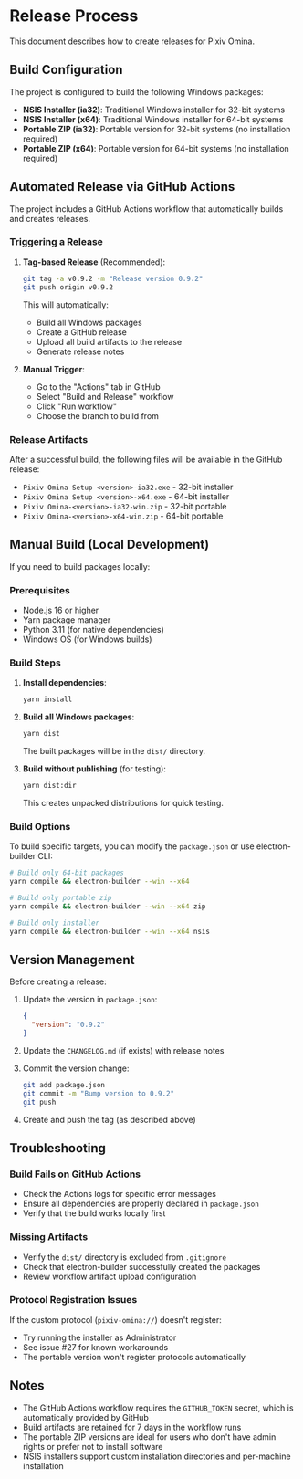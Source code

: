 # Release Process

This document describes how to create releases for Pixiv Omina.

## Build Configuration

The project is configured to build the following Windows packages:
- **NSIS Installer (ia32)**: Traditional Windows installer for 32-bit systems
- **NSIS Installer (x64)**: Traditional Windows installer for 64-bit systems
- **Portable ZIP (ia32)**: Portable version for 32-bit systems (no installation required)
- **Portable ZIP (x64)**: Portable version for 64-bit systems (no installation required)

## Automated Release via GitHub Actions

The project includes a GitHub Actions workflow that automatically builds and creates releases.

### Triggering a Release

1. **Tag-based Release** (Recommended):
   ```bash
   git tag -a v0.9.2 -m "Release version 0.9.2"
   git push origin v0.9.2
   ```
   This will automatically:
   - Build all Windows packages
   - Create a GitHub release
   - Upload all build artifacts to the release
   - Generate release notes

2. **Manual Trigger**:
   - Go to the "Actions" tab in GitHub
   - Select "Build and Release" workflow
   - Click "Run workflow"
   - Choose the branch to build from

### Release Artifacts

After a successful build, the following files will be available in the GitHub release:
- `Pixiv Omina Setup <version>-ia32.exe` - 32-bit installer
- `Pixiv Omina Setup <version>-x64.exe` - 64-bit installer  
- `Pixiv Omina-<version>-ia32-win.zip` - 32-bit portable
- `Pixiv Omina-<version>-x64-win.zip` - 64-bit portable

## Manual Build (Local Development)

If you need to build packages locally:

### Prerequisites
- Node.js 16 or higher
- Yarn package manager
- Python 3.11 (for native dependencies)
- Windows OS (for Windows builds)

### Build Steps

1. **Install dependencies**:
   ```bash
   yarn install
   ```

2. **Build all Windows packages**:
   ```bash
   yarn dist
   ```
   
   The built packages will be in the `dist/` directory.

3. **Build without publishing** (for testing):
   ```bash
   yarn dist:dir
   ```
   This creates unpacked distributions for quick testing.

### Build Options

To build specific targets, you can modify the `package.json` or use electron-builder CLI:

```bash
# Build only 64-bit packages
yarn compile && electron-builder --win --x64

# Build only portable zip
yarn compile && electron-builder --win --x64 zip

# Build only installer
yarn compile && electron-builder --win --x64 nsis
```

## Version Management

Before creating a release:

1. Update the version in `package.json`:
   ```json
   {
     "version": "0.9.2"
   }
   ```

2. Update the `CHANGELOG.md` (if exists) with release notes

3. Commit the version change:
   ```bash
   git add package.json
   git commit -m "Bump version to 0.9.2"
   git push
   ```

4. Create and push the tag (as described above)

## Troubleshooting

### Build Fails on GitHub Actions

- Check the Actions logs for specific error messages
- Ensure all dependencies are properly declared in `package.json`
- Verify that the build works locally first

### Missing Artifacts

- Verify the `dist/` directory is excluded from `.gitignore`
- Check that electron-builder successfully created the packages
- Review workflow artifact upload configuration

### Protocol Registration Issues

If the custom protocol (`pixiv-omina://`) doesn't register:
- Try running the installer as Administrator
- See issue #27 for known workarounds
- The portable version won't register protocols automatically

## Notes

- The GitHub Actions workflow requires the `GITHUB_TOKEN` secret, which is automatically provided by GitHub
- Build artifacts are retained for 7 days in the workflow runs
- The portable ZIP versions are ideal for users who don't have admin rights or prefer not to install software
- NSIS installers support custom installation directories and per-machine installation
